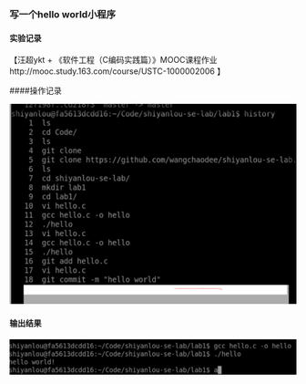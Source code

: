 ### 写一个hello world小程序 

#### 实验记录

【汪超ykt + 《软件工程（C编码实践篇）》MOOC课程作业http://mooc.study.163.com/course/USTC-1000002006 】

####操作记录  

![操作记录](./记录1.png)

#### 输出结果  

![输出结果](./记录2.png)